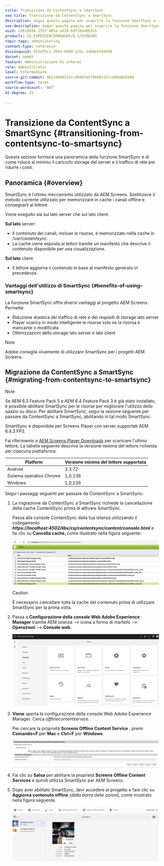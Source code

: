 ```yaml
---
title: Transizione da ContentSync a SmartSync
seo-title: Transizione da ContentSync a SmartSync
description: Segui questa pagina per scoprire la funzione SmartSync e come puoi passare da ContentSync a SmartSync.
seo-description: Segui questa pagina per scoprire la funzione SmartSync e come puoi passare da ContentSync a SmartSync.
uuid: c0619b56-1f6f-465a-a428-6df28e40b555
products: SG_EXPERIENCEMANAGER/6.5/SCREENS
topic-tags: administering
content-type: reference
discoiquuid: 822dfbc1-3584-4509-a35c-1d68e5f84509
docset: aem65
feature: Amministrazione di schermi
role: Administrator
level: Intermediate
source-git-commit: 4611dd40153ccd09d3a0796093157cd09a8e5b80
workflow-type: tm+mt
source-wordcount: '467'
ht-degree: 1%

---
```



# Transizione da ContentSync a SmartSync {#transitioning-from-contentsync-to-smartsync}

Questa sezione fornisce una panoramica della funzione SmartSync e di come riduce al minimo il carico/lo storage del server e il traffico di rete per ridurre i costi.

## Panoramica {#overview}

SmartSync è l’ultimo meccanismo utilizzato da AEM Screens. Sostituisce il metodo corrente utilizzato per memorizzare in cache i canali offline e consegnarli al lettore.

Viene eseguito sia sul lato server che sul lato client.

**Sul lato** server:

* Il contenuto dei canali, incluse le risorse, è memorizzato nella cache in */var/contentsync*.
* La cache viene esposta ai lettori tramite un manifesto che descrive il contenuto disponibile per una visualizzazione.

**Sul lato** client:

* Il lettore aggiorna il contenuto in base al manifesto generato in precedenza.

### Vantaggi dell&#39;utilizzo di SmartSync {#benefits-of-using-smartsync}

La funzione SmartSync offre diversi vantaggi al progetto AEM Screens. Permette

* Riduzione drastica del traffico di rete e dei requisiti di storage lato server
* Player scarica in modo intelligente le risorse solo se la risorsa è mancante o modificata
* Ottimizzazioni dello storage lato server e lato client

>[!NOTE]
>
>Adobe consiglia vivamente di utilizzare SmartSync per i progetti AEM Screens.

## Migrazione da ContentSync a SmartSync {#migrating-from-contentsync-to-smartsync}

>[!NOTE]
>
>Se AEM 6.3 Feature Pack 5 e AEM 6.4 Feature Pack 3 è già stato installato, è possibile abilitare SmartSync per le risorse per migliorare l&#39;utilizzo dello spazio su disco. Per abilitare SmartSync, segui la sezione seguente per passare da ContentSync a SmartSync, abilitando in tal modo SmartSync.
>
>SmartSync è disponibile per Screens Player con server supportati AEM 6.4.3 FP3.
>
>Fai riferimento a [AEM Screens Player Downloads](https://download.macromedia.com/screens/) per scaricare l&#39;ultimo lettore. La tabella seguente descrive la versione minima del lettore richiesta per ciascuna piattaforma:

| **Platform** | **Versione minima del lettore supportata** |
|---|---|
| Android | 3.3.72 |
| Sistema operativo Chrome | 1,0,136 |
| Windows | 1,0,136 |

Segui i passaggi seguenti per passare da ContentSync a SmartSync:

1. La migrazione da ContentSync a SmartSync richiede la cancellazione della cache ContentSync prima di attivare SmartSync.

   Passa alla console ContentSync dalla tua istanza utilizzando il collegamento ***https://localhost:4502/libs/cq/contentsync/content/console.html*** e fai clic su **Cancella cache**, come illustrato nella figura seguente:

   ![clear_contesync_cache](assets/clear_contesync_cache.png)

   >[!CAUTION]
   >
   >È necessario cancellare tutta la cache del contenuto prima di utilizzare SmartSync per la prima volta.

1. Passa a **Configurazione della console Web Adobe Experience Manager** tramite AEM istanza —> icona a forma di martello —> **Operazioni** —> **Console web**.

   ![screen_shot_2019-02-11at15339pm](assets/screen_shot_2019-02-11at15339pm.png)

1. **Viene** aperta la configurazione della console Web Adobe Experience Manager. Cerca *offlinecontentservice*.

   Per cercare la proprietà **Screens Offline Content Service** , premi **Comando+F** per **Mac** e **Ctrl+F** per **Windows**.

   ![screen_shot_2019-02-19at22643pm](assets/screen_shot_2019-02-19at22643pm.png)

1. Fai clic su **Salva** per abilitare la proprietà **Screens Offline Content Services** e quindi utilizza SmartSync per AEM Screens.
1. Dopo aver abilitato SmartSync, devi accedere al progetto e fare clic su **Aggiorna contenuto offline** *(dalla barra delle azioni),* come mostrato nella figura seguente.

   ![screen_shot_2019-02-25at102605am](assets/screen_shot_2019-02-25at102605am.png)